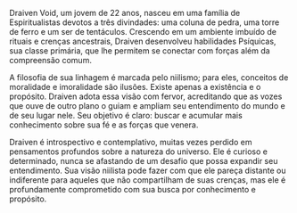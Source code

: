 Draiven Void, um jovem de 22 anos, nasceu em uma família de Espiritualistas devotos a três divindades: uma coluna de pedra, uma torre de ferro e um ser de tentáculos. Crescendo em um ambiente imbuído de rituais e crenças ancestrais, Draiven desenvolveu habilidades Psíquicas, sua classe primária, que lhe permitem se conectar com forças além da compreensão comum.

A filosofia de sua linhagem é marcada pelo niilismo; para eles, conceitos de moralidade e imoralidade são ilusões. Existe apenas a existência e o propósito. Draiven adota essa visão com fervor, acreditando que as vozes que ouve de outro plano o guiam e ampliam seu entendimento do mundo e de seu lugar nele. Seu objetivo é claro: buscar e acumular mais conhecimento sobre sua fé e as forças que venera.

Draiven é introspectivo e contemplativo, muitas vezes perdido em pensamentos profundos sobre a natureza do universo. Ele é curioso e determinado, nunca se afastando de um desafio que possa expandir seu entendimento. Sua visão niilista pode fazer com que ele pareça distante ou indiferente para aqueles que não compartilham de suas crenças, mas ele é profundamente comprometido com sua busca por conhecimento e propósito.